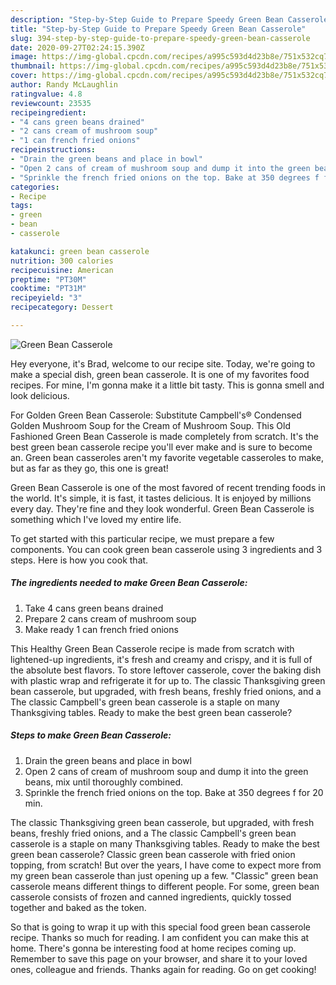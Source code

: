 ```yaml
---
description: "Step-by-Step Guide to Prepare Speedy Green Bean Casserole"
title: "Step-by-Step Guide to Prepare Speedy Green Bean Casserole"
slug: 394-step-by-step-guide-to-prepare-speedy-green-bean-casserole
date: 2020-09-27T02:24:15.390Z
image: https://img-global.cpcdn.com/recipes/a995c593d4d23b8e/751x532cq70/green-bean-casserole-recipe-main-photo.jpg
thumbnail: https://img-global.cpcdn.com/recipes/a995c593d4d23b8e/751x532cq70/green-bean-casserole-recipe-main-photo.jpg
cover: https://img-global.cpcdn.com/recipes/a995c593d4d23b8e/751x532cq70/green-bean-casserole-recipe-main-photo.jpg
author: Randy McLaughlin
ratingvalue: 4.8
reviewcount: 23535
recipeingredient:
- "4 cans green beans drained"
- "2 cans cream of mushroom soup"
- "1 can french fried onions"
recipeinstructions:
- "Drain the green beans and place in bowl"
- "Open 2 cans of cream of mushroom soup and dump it into the green beans, mix until thoroughly combined."
- "Sprinkle the french fried onions on the top. Bake at 350 degrees f for 20 min."
categories:
- Recipe
tags:
- green
- bean
- casserole

katakunci: green bean casserole 
nutrition: 300 calories
recipecuisine: American
preptime: "PT30M"
cooktime: "PT31M"
recipeyield: "3"
recipecategory: Dessert

---
```



![Green Bean Casserole](https://img-global.cpcdn.com/recipes/a995c593d4d23b8e/751x532cq70/green-bean-casserole-recipe-main-photo.jpg)

Hey everyone, it's Brad, welcome to our recipe site. Today, we're going to make a special dish, green bean casserole. It is one of my favorites food recipes. For mine, I'm gonna make it a little bit tasty. This is gonna smell and look delicious.

For Golden Green Bean Casserole: Substitute Campbell&#39;s® Condensed Golden Mushroom Soup for the Cream of Mushroom Soup. This Old Fashioned Green Bean Casserole is made completely from scratch. It&#39;s the best green bean casserole recipe you&#39;ll ever make and is sure to become an. Green bean casseroles aren&#39;t my favorite vegetable casseroles to make, but as far as they go, this one is great!

Green Bean Casserole is one of the most favored of recent trending foods in the world. It's simple, it is fast, it tastes delicious. It is enjoyed by millions every day. They're fine and they look wonderful. Green Bean Casserole is something which I've loved my entire life.


To get started with this particular recipe, we must prepare a few components. You can cook green bean casserole using 3 ingredients and 3 steps. Here is how you cook that.

<!--inarticleads1-->

##### The ingredients needed to make Green Bean Casserole:

1. Take 4 cans green beans drained
1. Prepare 2 cans cream of mushroom soup
1. Make ready 1 can french fried onions


This Healthy Green Bean Casserole recipe is made from scratch with lightened-up ingredients, it&#39;s fresh and creamy and crispy, and it is full of the absolute best flavors. To store leftover casserole, cover the baking dish with plastic wrap and refrigerate it for up to. The classic Thanksgiving green bean casserole, but upgraded, with fresh beans, freshly fried onions, and a The classic Campbell&#39;s green bean casserole is a staple on many Thanksgiving tables. Ready to make the best green bean casserole? 

<!--inarticleads2-->

##### Steps to make Green Bean Casserole:

1. Drain the green beans and place in bowl
1. Open 2 cans of cream of mushroom soup and dump it into the green beans, mix until thoroughly combined.
1. Sprinkle the french fried onions on the top. Bake at 350 degrees f for 20 min.


The classic Thanksgiving green bean casserole, but upgraded, with fresh beans, freshly fried onions, and a The classic Campbell&#39;s green bean casserole is a staple on many Thanksgiving tables. Ready to make the best green bean casserole? Classic green bean casserole with fried onion topping, from scratch! But over the years, I have come to expect more from my green bean casserole than just opening up a few. &#34;Classic&#34; green bean casserole means different things to different people. For some, green bean casserole consists of frozen and canned ingredients, quickly tossed together and baked as the token. 

So that is going to wrap it up with this special food green bean casserole recipe. Thanks so much for reading. I am confident you can make this at home. There's gonna be interesting food at home recipes coming up. Remember to save this page on your browser, and share it to your loved ones, colleague and friends. Thanks again for reading. Go on get cooking!
